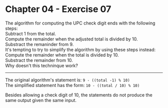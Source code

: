 # Chapter 04 - Exercise 07

The algorithm for computing the UPC check digit ends with the following steps:  
Subtract 1 from the total.  
Compute the remainder when the adjusted total is divided by 10.  
Substract the remaninder from 9.  
It's tempting to try to simplify the algorithm by using these steps instead:  
Compute the remainder when the total is divided by 10.  
Substract the remainder from 10.  
Why doesn't this techninque work?  

---

The original algorithm's statement is: `9 - ((total -1) % 10)`  
The simplified statement has the form: `10 - ((total / 10) % 10)`

Besides allowing a check digit of 10, the statements do not produce the same output given the same input.  
